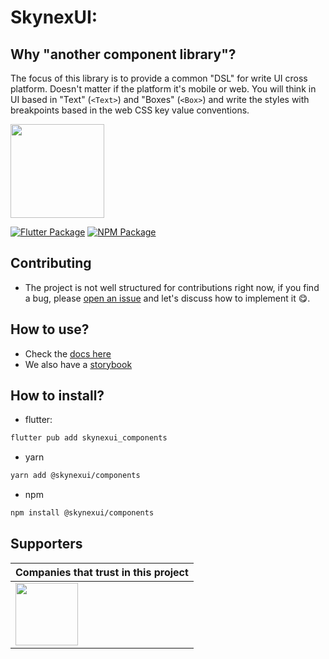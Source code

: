 # SkynexUI:

## Why "another component library"?
The focus of this library is to provide a common "DSL" for write UI cross platform. Doesn't matter if the platform it's mobile or web. You will think in UI based in "Text" (`<Text>`) and "Boxes" (`<Box>`) and write the styles with breakpoints based in the web CSS key value conventions.

[<img width="150px" src="https://www.datocms-assets.com/31049/1618983297-powered-by-vercel.svg" />](https://vercel.com/?utm_source=skynexui&utm_campaign=oss)

[![Flutter Package](https://img.shields.io/badge/skynexui__components-fluttter-blue)](https://pub.dev/packages/skynexui_components) [![NPM Package](https://img.shields.io/badge/@skynexui/components-npm-red)](https://www.npmjs.com/package/@skynexui/components)

<!-- Docs Structure: https://github.com/skynexui/docs/tree/6113e6cc169665aff4805d074eceb32f428fb1bc/packages/docs/pages -->


## Contributing
- The project is not well structured for contributions right now, if you find a bug, please [open an issue](https://github.com/skynexui/components/issues) and let's discuss how to implement it 😋.

## How to use?

- Check the [docs here](https://skynexui.dev/)
- We also have a [storybook](https://storybook.skynexui.dev/)

## How to install?

- flutter: 
```sh
flutter pub add skynexui_components
```

- yarn
```sh
yarn add @skynexui/components
```

- npm
```sh
npm install @skynexui/components
```

## Supporters

| Companies that trust in this project |
| --- |
| [<img src="https://www.likeaboss.com.br/wp-content/uploads/2016/02/alura-dark.svg" width="100px" />](https://alura.com.br/?utm_source=skynexui&utm_campaign=oss) |
